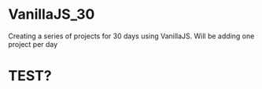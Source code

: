 # VanillaJS_30


Creating a series of projects for 30 days using VanillaJS. Will be adding one project per day

<h1>TEST?</h1>
